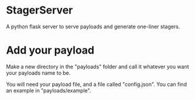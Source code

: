 # StagerServer
A python flask server to serve payloads and generate one-liner stagers.

# Add your payload
Make a new directory in the "payloads" folder and call it whatever you want
your payloads name to be. 

You will need your payload file, and a file called "config.json".
You can find an example in "payloads/example".
